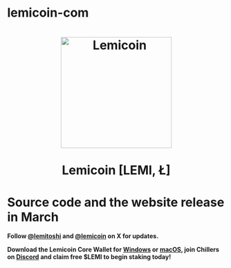# lemicoin-com

<h1 align="center">
<img src="https://explorer.lemicoin.com/img/logo.png" alt="Lemicoin" width="256"/>
<br/><br/>
Lemicoin [LEMI, Ł]  
</h1>

# Source code and the website release in March
<b>Follow [@lemitoshi](https://x.com/lemitoshi) and [@lemicoin](https://x.com/lemicoin) on X for updates.

<b>Download the Lemicoin Core Wallet for [Windows](https://lemicoin.com/wallets/lemicoin-qt-windows.zip) or [macOS](https://lemicoin.com/wallets/lemicoin-qt.dmg), join Chillers on [Discord](https://discord.lemicoin.com) and claim free $LEMI to begin staking today!</b>